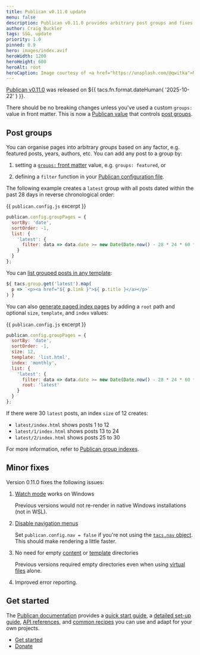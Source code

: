 ```yaml
---
title: Publican v0.11.0 update
menu: false
description: Publican v0.11.0 provides arbitrary post groups and fixes some minor issues.
author: Craig Buckler
tags: SSG, update
priority: 1.0
pinned: 0.9
hero: images/index.avif
heroWidth: 1200
heroHeight: 600
heroAlt: root
heroCaption: Image courtesy of <a href="https://unsplash.com/@qwitka">Maksym Kaharlytskyi</a>
---
```


[Publican v0.11.0](https://www.npmjs.com/package/publican) was released on <time datetime="${{ tacs.fn.format.dateISO( '2025-10-22' ) }}">${{ tacs.fn.format.dateHuman( '2025-10-22' ) }}</time>.

There should be no breaking changes unless you've used a custom `groups:` value in front matter. This is now a [Publican value](--ROOT--docs/reference/front-matter/#groups) that controls [post groups](#post-groups).


## Post groups

You can organise pages into arbitrary *groups* based on any factor, e.g. featured posts, years, authors, etc. You can add any post to a group by:

1. setting a [`groups:` front matter](--ROOT--docs/reference/front-matter/#groups) value, e.g. `groups: featured`, or

1. defining a `filter` function in your [Publican configuration file](--ROOT--docs/reference/publican-options/#group-index-pages).

The following example creates a `latest` group with all posts dated within the past 28 days in reverse chronological order:

{{ `publican.config.js` excerpt }}
```js
publican.config.groupPages = {
  sortBy: 'date',
  sortOrder: -1,
  list: {
    'latest': {
      filter: data => data.date >= new Date(Date.now() - 28 * 24 * 60 * 60 * 1000)
    }
  }
};
```

You can [list grouped posts in any template](--ROOT--docs/setup/group-indexes/#tacsgroup):

```js
${ tacs.group.get('latest').map(
  p => `<p><a href="${ p.link }">${ p.title }</a></p>`
) }
```

You can also [generate paged index pages](--ROOT--docs/setup/group-indexes/#generating-index-pages) by adding a `root` path and optional `size`, `template`, and `index` values:

{{ `publican.config.js` excerpt }}
```js
publican.config.groupPages = {
  sortBy: 'date',
  sortOrder: -1,
  size: 12,
  template: 'list.html',
  index: 'monthly',
  list: {
    'latest': {
      filter: data => data.date >= new Date(Date.now() - 28 * 24 * 60 * 60 * 1000),
      root: 'latest'
    }
  }
};
```

If there were 30 `latest` posts, an index `size` of 12 creates:

* `latest/index.html` shows posts 1 to 12
* `latest/1/index.html` shows posts 13 to 24
* `latest/2/index.html` shows posts 25 to 30

For more information, refer to [Publican group indexes](--ROOT--docs/setup/group-indexes/).


## Minor fixes

Version 0.11.0 fixes the following issues:

1. [Watch mode](--ROOT--docs/setup/watch-mode/) works on Windows

   Previous versions would not re-render in native Windows installations (not in WSL).

1. [Disable navigation menus](--ROOT--docs/reference/publican-options/#navigation-menus)

   Set `publican.config.nav = false` if you're not using the [`tacs.nav` object](--ROOT--docs/reference/global-properties/#tacsnav). This should make rendering a little faster.

1. No need for empty [content](--ROOT--docs/setup/content/) or [template](--ROOT--docs/setup/templates/) directories

   Previous versions required empty directories even when using [virtual files](--ROOT--docs/setup/content/#virtual-content-files) alone.

1. Improved error reporting.


## Get started

The [Publican documentation](--ROOT--docs) provides a [quick start guide](--ROOT--docs/quickstart/concepts), a [detailed set-up guide](--ROOT--docs/setup/content), [API references](--ROOT--docs/reference/publican-options), and [common recipes](--ROOT--docs/recipe) you can use and adapt for your own projects.

<ul class="flexcenter">
  <li><a href="--ROOT--docs/quickstart/concepts" class="button">Get started</a></li>
  <li><a href="--ROOT--about/donate/" class="button">Donate</a></li>
</ul>
